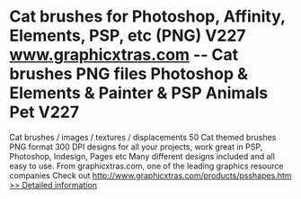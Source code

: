 # Cat brushes for Photoshop, Affinity, Elements, PSP, etc (PNG) V227<br />www.graphicxtras.com -- Cat brushes PNG files Photoshop & Elements & Painter & PSP Animals Pet V227

Cat brushes / images / textures / displacements
50 Cat themed brushes PNG format 300 DPI designs for all your projects, work great in PSP, Photoshop, Indesign, Pages etc Many different designs included and all easy to use. From graphicxtras.com, one of the leading graphics resource companies
Check out http://www.graphicxtras.com/products/psshapes.htm<br />[>> Detailed information](https://secure.shareit.com/shareit/product.html?productid=300629432&affiliateid=200057808)
